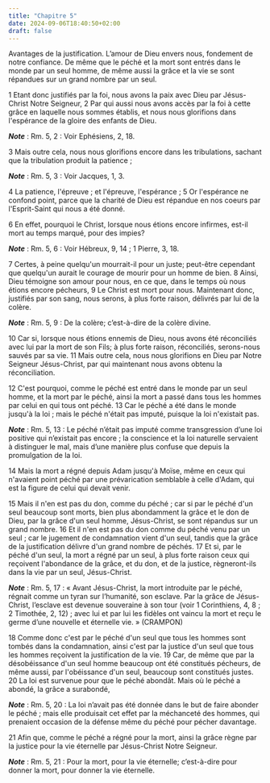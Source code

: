 ```yaml
---
title: "Chapitre 5"
date: 2024-09-06T18:40:50+02:00
draft: false
---
```



Avantages de la justification.
L’amour de Dieu envers nous, fondement de notre confiance.
De même que le péché et la mort sont entrés dans le monde par un seul homme, de même aussi la grâce et la vie se sont répandues sur un grand nombre par un seul.


1 Etant donc justifiés par la foi, nous avons la paix avec Dieu par Jésus-Christ Notre Seigneur, 2 Par qui aussi nous avons accès par la foi à cette grâce en laquelle nous sommes établis, et nous nous glorifions dans l'espérance de la gloire des enfants de Dieu.

***Note*** :  Rm. 5, 2 : Voir Ephésiens, 2, 18.

3 Mais outre cela, nous nous glorifions encore dans les tribulations, sachant que la tribulation produit la patience ;

***Note*** :  Rm. 5, 3 : Voir Jacques, 1, 3.

4 La patience, l'épreuve ; et l'épreuve, l'espérance ; 5 Or l'espérance ne confond point, parce que la charité de Dieu est répandue en nos coeurs par l'Esprit-Saint qui nous a été donné.


6 En effet, pourquoi le Christ, lorsque nous étions encore infirmes, est-il mort au temps marqué, pour des impies?

***Note*** :  Rm. 5, 6 : Voir Hébreux, 9, 14 ; 1 Pierre, 3, 18.

7 Certes, à peine quelqu'un mourrait-il pour un juste; peut-être cependant que quelqu'un aurait le courage de mourir pour un homme de bien. 8 Ainsi, Dieu témoigne son amour pour nous, en ce que, dans le temps où nous étions encore pécheurs, 9 Le Christ est mort pour nous. Maintenant donc, justifiés par son sang, nous serons, à plus forte raison, délivrés par lui de la colère.

***Note*** :  Rm. 5, 9 : De la colère; c’est-à-dire de la colère divine.

10 Car si, lorsque nous étions ennemis de Dieu, nous avons été réconciliés avec lui par la mort de son Fils; à plus forte raison, réconciliés, serons-nous sauvés par sa vie. 11 Mais outre cela, nous nous glorifions en Dieu par Notre Seigneur Jésus-Christ, par qui maintenant nous avons obtenu la réconciliation.


12 C'est pourquoi, comme le péché est entré dans le monde par un seul homme, et la mort par le péché, ainsi la mort a passé dans tous les hommes par celui en qui tous ont péché. 13 Car le péché a été dans le monde jusqu'à la loi ; mais le péché n'était pas imputé, puisque la loi n'existait pas.

***Note*** :  Rm. 5, 13 : Le péché n’était pas imputé comme transgression d’une loi positive qui n’existait pas encore ; la conscience et la loi naturelle servaient à distinguer le mal, mais d’une manière plus confuse que depuis la promulgation de la loi.

14 Mais la mort a régné depuis Adam jusqu'à Moïse, même en ceux qui n'avaient point péché par une prévarication semblable à celle d'Adam, qui est la figure de celui qui devait venir.


15 Mais il n'en est pas du don, comme du péché ; car si par le péché d'un seul beaucoup sont morts, bien plus abondamment la grâce et le don de Dieu, par la grâce d'un seul homme, Jésus-Christ, se sont répandus sur un grand nombre. 16 Et il n'en est pas du don comme du péché venu par un seul ; car le jugement de condamnation vient d'un seul, tandis que la grâce de la justification délivre d'un grand nombre de péchés. 17 Et si, par le péché d'un seul, la mort a régné par un seul, à plus forte raison ceux qui reçoivent l'abondance de la grâce, et du don, et de la justice, règneront-ils dans la vie par un seul, Jésus-Christ.

***Note*** :  Rm. 5, 17 : « Avant Jésus-Christ, la mort introduite par le péché, régnait comme un tyran sur l’humanité, son esclave. Par la grâce de Jésus-Christ, l’esclave est devenue souveraine à son tour (voir 1 Corinthiens, 4, 8 ; 2 Timothée, 2, 12) ; avec lui et par lui les fidèles ont vaincu la mort et reçu le germe d’une nouvelle et éternelle vie. » (CRAMPON)


18 Comme donc c'est par le péché d'un seul que tous les hommes sont tombés dans la condamnation, ainsi c'est par la justice d'un seul que tous les hommes reçoivent la justification de la vie. 19 Car, de même que par la désobéissance d'un seul homme beaucoup ont été constitués pécheurs, de même aussi, par l'obéissance d'un seul, beaucoup sont constitués justes. 20 La loi est survenue pour que le péché abondât. Mais où le péché a abondé, la grâce a surabondé,

***Note*** :  Rm. 5, 20 : La loi n’avait pas été donnée dans le but de faire abonder le péché ; mais elle produisait cet effet par la méchanceté des hommes, qui prenaient occasion de la défense même du péché pour pécher davantage.

21 Afin que, comme le péché a régné pour la mort, ainsi la grâce règne par la justice pour la vie éternelle par Jésus-Christ Notre Seigneur.

***Note*** :  Rm. 5, 21 : Pour la mort, pour la vie éternelle; c’est-à-dire pour donner la mort, pour donner la vie éternelle.

